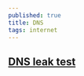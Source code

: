 ```yaml
---
published: true
title: DNS
tags: internet
---
```

## [DNS leak test](https://www.dnsleaktest.com/what-is-transparent-dns-proxy.html)